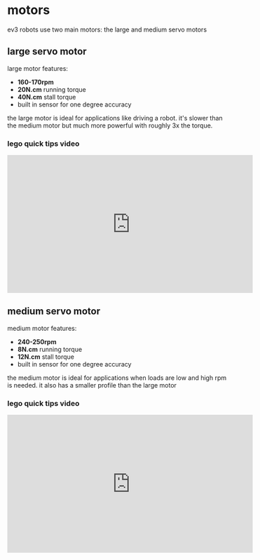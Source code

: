 # motors

ev3 robots use two main motors: the large and medium servo motors

## large servo motor

large motor features:

* **160-170rpm**
* **20N.cm** running torque
* **40N.cm** stall torque
* built in sensor for one degree accuracy

the large motor is ideal for applications like driving a robot. it's slower than the medium motor but much more powerful with roughly 3x the torque.

### lego quick tips video 

<iframe width="560" height="315" src="https://www.youtube.com/embed/PQhI_SCosXU" frameborder="0" allowfullscreen></iframe>


## medium servo motor

medium motor features:

* **240-250rpm**
* **8N.cm** running torque
* **12N.cm** stall torque
* built in sensor for one degree accuracy

the medium motor is ideal for applications when loads are low and high rpm is needed. it also has a smaller profile than the large motor

### lego quick tips video 

<iframe width="560" height="315" src="https://www.youtube.com/embed/hWF8Qh10qVM" frameborder="0" allowfullscreen></iframe>